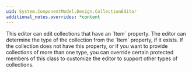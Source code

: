 ```yaml
---
uid: System.ComponentModel.Design.CollectionEditor
additional_notes.overrides: *content
---
```


<p>This editor can edit collections that have an `Item` property. The editor can determine the type of the collection from the `Item` property, if it exists. If the collection does not have this property, or if you want to provide collections of more than one type, you can override certain protected members of this class to customize the editor to support other types of collections.</p>


